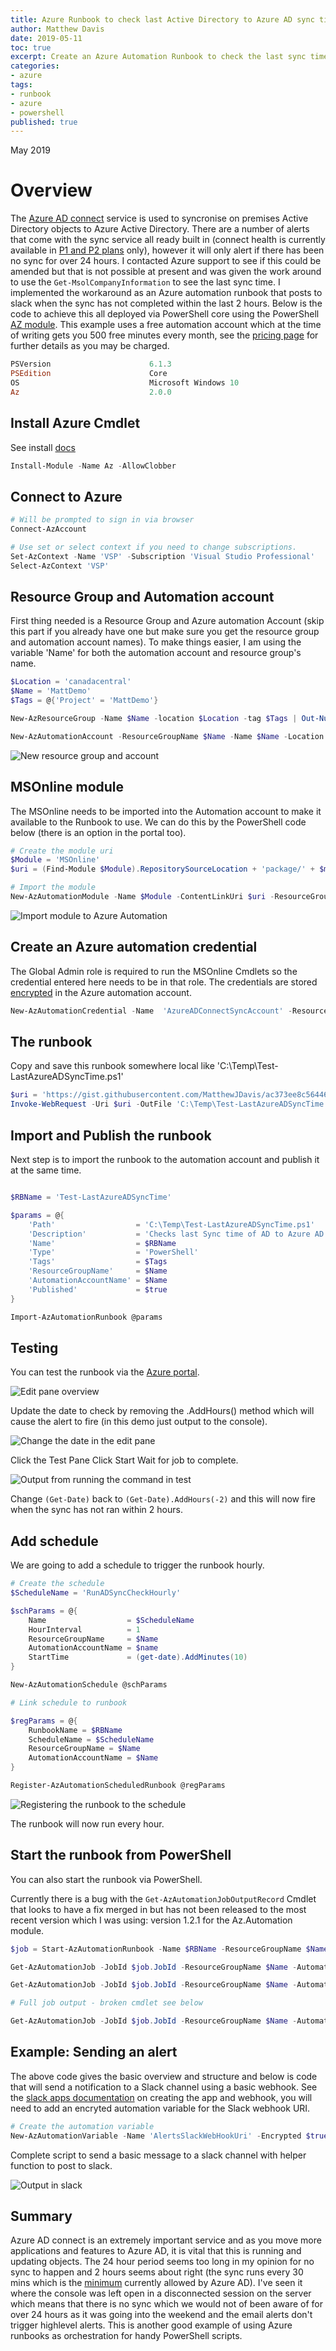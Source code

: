 ```yaml
---
title: Azure Runbook to check last Active Directory to Azure AD sync time
author: Matthew Davis
date: 2019-05-11
toc: true
excerpt: Create an Azure Automation Runbook to check the last sync time between Active Directory and Azure AD.
categories:
- azure
tags:
- runbook
- azure
- powershell
published: true
---
```


May 2019

# Overview

The [Azure AD connect] service is used to syncronise on premises Active Directory objects to Azure Active Directory. There are a number of alerts that come with the sync service all ready built in (connect health is currently available in [P1 and P2 plans] only), however it will only alert if there has been no sync for over 24 hours. I contacted Azure support to see if this could be amended but that is not possible at present and was given the work around to use the ``` Get-MsolCompanyInformation ``` to see the last sync time. I implemented the workaround as an Azure automation runbook that posts to slack when the sync has not completed within the last 2 hours.
Below is the code to achieve this all deployed via PowerShell core using the PowerShell [AZ module]. This example uses a free automation account which at the time of writing gets you 500 free minutes every month, see the [pricing page] for further details as you may be charged.

```powershell
PSVersion                      6.1.3
PSEdition                      Core
OS                             Microsoft Windows 10
Az                             2.0.0
```

## Install Azure Cmdlet

See install [docs]

```powershell
Install-Module -Name Az -AllowClobber
```

## Connect to Azure

```powershell
# Will be prompted to sign in via browser
Connect-AzAccount

# Use set or select context if you need to change subscriptions.
Set-AzContext -Name 'VSP' -Subscription 'Visual Studio Professional'
Select-AzContext 'VSP'
```

## Resource Group and Automation account

First thing needed is a Resource Group and Azure automation Account (skip this part if you already have one but make sure you get the resource group and automation account names).
To make things easier, I am using the variable 'Name' for both the automation account and resource group's name.

```powershell
$Location = 'canadacentral'
$Name = 'MattDemo'
$Tags = @{'Project' = 'MattDemo'}

New-AzResourceGroup -Name $Name -location $Location -tag $Tags | Out-Null

New-AzAutomationAccount -ResourceGroupName $Name -Name $Name -Location $Location -Plan Free -Tags $Tags
```

![New resource group and account](/images/az-runbook-ad-sync/new-acct.png)

## MSOnline module

The MSOnline needs to be imported into the Automation account to make it available to the Runbook to use. We can do this by the PowerShell code below (there is an option in the portal too).

```powershell
# Create the module uri
$Module = 'MSOnline'
$uri = (Find-Module $Module).RepositorySourceLocation + 'package/' + $module

# Import the module
New-AzAutomationModule -Name $Module -ContentLinkUri $uri -ResourceGroupName $Name -AutomationAccountName $Name
```

![Import module to Azure Automation](/images/az-runbook-ad-sync/import-module.png)

## Create an Azure automation credential

The Global Admin role is required to run the MSOnline Cmdlets so the credential entered here needs to be in that role. The credentials are stored [encrypted] in the Azure automation account.

```powershell
New-AzAutomationCredential -Name  'AzureADConnectSyncAccount' -ResourceGroupName $Name -AutomationAccountName $Name -Value (Get-Credential)
```

## The runbook

<script src="https://gist.github.com/MatthewJDavis/ac373ee8c56446696981228aeb2d6c7f.js"></script>

Copy and save this runbook somewhere local like 'C:\Temp\Test-LastAzureADSyncTime.ps1'

```powershell
$uri = 'https://gist.githubusercontent.com/MatthewJDavis/ac373ee8c56446696981228aeb2d6c7f/raw/bae82a17f6140359171336b0f39b52336d5cbc05/Test-LastAzureADSyncTimeBasic.ps1'
Invoke-WebRequest -Uri $uri -OutFile 'C:\Temp\Test-LastAzureADSyncTime.ps1'
```

## Import and Publish the runbook

Next step is to import the runbook to the automation account and publish it at the same time.

```powershell

$RBName = 'Test-LastAzureADSyncTime'

$params = @{
    'Path'                  = 'C:\Temp\Test-LastAzureADSyncTime.ps1'
    'Description'           = 'Checks last Sync time of AD to Azure AD'
    'Name'                  = $RBName
    'Type'                  = 'PowerShell'
    'Tags'                  = $Tags
    'ResourceGroupName'     = $Name
    'AutomationAccountName' = $Name
    'Published'             = $true
}

Import-AzAutomationRunbook @params
```

## Testing

You can test the runbook via the [Azure portal].

![Edit pane overview](/images/az-runbook-ad-sync/edit.png)

Update the date to check by removing the .AddHours() method which will cause the alert to fire (in this demo just output to the console).

![Change the date in the edit pane](/images/az-runbook-ad-sync/change-date.png)

Click the Test Pane
Click Start
Wait for job to complete.

![Output from running the command in test](/images/az-runbook-ad-sync/output.png)

Change ```(Get-Date)``` back to ```(Get-Date).AddHours(-2)``` and this will now fire when the sync has not ran within 2 hours.

## Add schedule

We are going to add a schedule to trigger the runbook hourly.

```powershell
# Create the schedule
$ScheduleName = 'RunADSyncCheckHourly'

$schParams = @{
    Name                  = $ScheduleName
    HourInterval          = 1
    ResourceGroupName     = $Name
    AutomationAccountName = $name
    StartTime             = (get-date).AddMinutes(10)
}

New-AzAutomationSchedule @schParams

# Link schedule to runbook

$regParams = @{
    RunbookName = $RBName
    ScheduleName = $ScheduleName
    ResourceGroupName = $Name
    AutomationAccountName = $Name
}

Register-AzAutomationScheduledRunbook @regParams
```

![Registering the runbook to the schedule](/images/az-runbook-ad-sync/register.png)

The runbook will now run every hour.

## Start the runbook from PowerShell

You can also start the runbook via PowerShell.

Currently there is a bug with the ```Get-AzAutomationJobOutputRecord``` Cmdlet that looks to have a fix merged in but has not been released to the most recent version which I was using: version 1.2.1 for the Az.Automation module.

```powershell
$job = Start-AzAutomationRunbook -Name $RBName -ResourceGroupName $Name -AutomationAccountName $Name

Get-AzAutomationJob -JobId $job.JobId -ResourceGroupName $Name -AutomationAccountName $Name

Get-AzAutomationJob -JobId $job.JobId -ResourceGroupName $Name -AutomationAccountName $Name | Get-AzAutomationJobOutput

# Full job output - broken cmdlet see below

Get-AzAutomationJob -JobId $job.JobId -ResourceGroupName $Name -AutomationAccountName $Name | Get-AzAutomationJobOutputRecord
```

## Example: Sending an alert

The above code gives the basic overview and structure and below is code that will send a notification to a Slack channel using a basic webhook. See the [slack apps documentation] on creating the app and webhook, you will need to add an encryted automation variable for the Slack webhook URI.

```powershell
# Create the automation variable
New-AzAutomationVariable -Name 'AlertsSlackWebHookUri' -Encrypted $true -value (Read-Host) -ResourceGroupName $Name -AutomationAccountName $Name
```

Complete script to send a basic message to a slack channel with helper function to post to slack.

<script src="https://gist.github.com/MatthewJDavis/d2a52cb13b4ddf53eefd9e680b6327e3.js"></script>

![Output in slack](/images/az-runbook-ad-sync/slack.png)

## Summary

Azure AD connect is an extremely important service and as you move more applications and features to Azure AD, it is vital that this is running and updating objects. The 24 hour period seems too long in my opinion for no sync to happen and 2 hours seems about right (the sync runs every 30 mins which is the [minimum] currently allowed by Azure AD).
I've seen it where the console was left open in a disconnected session on the server which means that there is no sync which we would not of been aware of for over 24 hours as it was going into the weekend and the email alerts don't trigger highlevel alerts.
This is another good example of using Azure runbooks as orchestration for handy PowerShell scripts.

[Azure AD Connect]: https://docs.microsoft.com/en-us/azure/active-directory/hybrid/whatis-azure-ad-connect
[P1 and P2 plans]: https://azure.microsoft.com/en-ca/pricing/details/active-directory/
[Pricing Page]: https://azure.microsoft.com/en-ca/pricing/details/automation/
[AZ module]: https://docs.microsoft.com/en-us/powershell/azure/new-azureps-module-az?view=azps-2.0.0
[docs]: https://docs.microsoft.com/en-us/powershell/azure/install-az-ps?view=azps-2.0.0
[encrypted]: https://docs.microsoft.com/en-us/azure/automation/shared-resources/credentials
[bug]: https://github.com/Azure/azure-powershell/issues/8600
[Azure portal]: https://portal.azure.com
[Slack apps documentation]: https://get.slack.help/hc/en-us/articles/115005265063-Incoming-WebHooks-for-Slack
[minimum]: https://docs.microsoft.com/en-us/azure/active-directory/hybrid/how-to-connect-sync-feature-scheduler#scheduler-configuration